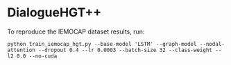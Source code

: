 # DialogueHGT++

To reproduce the IEMOCAP dataset results, run:
```
python train_iemocap_hgt.py --base-model 'LSTM' --graph-model --nodal-attention --dropout 0.4 --lr 0.0003 --batch-size 32 --class-weight --l2 0.0 --no-cuda
```
